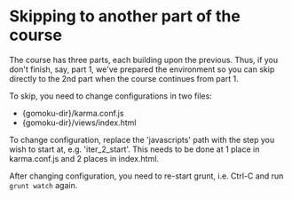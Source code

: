 Skipping to another part of the course
======================================

The course has three parts, each building upon the previous. Thus, if
you don't finish, say, part 1, we've prepared the environment so you can skip
directly to the 2nd part when the course continues from part 1.

To skip, you need to change configurations in two files:

* {gomoku-dir}/karma.conf.js
* {gomoku-dir}/views/index.html

To change configuration, replace the 'javascripts' path with the step you wish
to start at, e.g. 'iter_2_start'. This needs to be done at 1 place in
karma.conf.js and 2 places in index.html.

After changing configuration, you need to re-start grunt, i.e. Ctrl-C and
run `grunt watch` again.
